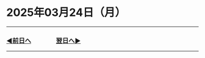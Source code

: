 # 2025年03月24日（月）

---

### [◀️前日へ](https://github.com/yuasys/chatty-journal/blob/main/2025/03/2025-03-23.md)&emsp;&emsp;&emsp;&emsp;[翌日へ▶️](https://github.com/yuasys/chatty-journal/blob/main/2025/03/2025-03-25.md)

---
